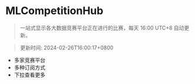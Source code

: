 # MLCompetitionHub

> 一站式显示各大数据竞赛平台正在进行的比赛，每天 16:00 UTC+8 自动更新。
  
> 更新时间: 2024-02-26T16:00:17+0800 

* 多家竞赛平台
* 多种订阅方式
* 下拉查看更多